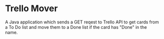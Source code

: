 # Trello Mover
A Java application which sends a GET reqest to Trello API to get cards from a To Do list and move them to a Done list if the card has "Done" in the name.
